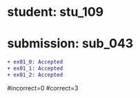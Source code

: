 # student: stu_109
# submission: sub_043

```diff
+ ex01_0: Accepted
+ ex01_1: Accepted
+ ex01_2: Accepted
```
#incorrect=0
#correct=3
